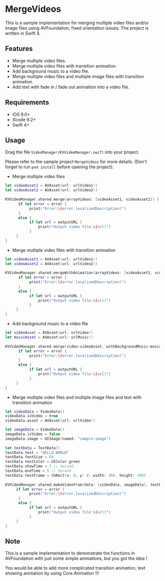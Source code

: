 # MergeVideos
This is a sample implementation for merging multiple video files and/or image files using AVFoundation, fixed orientation issues. The project is written in Swift 4.

## Features
- Merge multiple video files.
- Merge multiple video files with transition animation.
- Add background music to a video file.
- Merge multiple video files and multiple image files with transition animation.
- Add text with fade in / fade out animation into a video file.

## Requirements
- iOS 9.0+
- Xcode 9.2+
- Swift 4+

## Usage
Drag the file `VideoManager/KVVideoManager.swift` into your project.

Please refer to the sample project `MergeVideos` for more details. (Don't forget to run `pod install` before opening the project).

- Merge multiple video files
```swift
let videoAsset1 = AVAsset(url: urlVideo1!)
let videoAsset2 = AVAsset(url: urlVideo2!)
        
KVVideoManager.shared.merge(arrayVideos: [videoAsset1, videoAsset2]) { (outputURL, error) in
      if let error = error {
           print("Error:\(error.localizedDescription)")
      }
      else {
           if let url = outputURL {
               print("Output video file:\(url)")
           }
     }
}
```
- Merge multiple video files with transition animation
```swift
let videoAsset1 = AVAsset(url: urlVideo1!)
let videoAsset2 = AVAsset(url: urlVideo2!)
        
KVVideoManager.shared.mergeWithAnimation(arrayVideos: [videoAsset1, videoAsset2]) { (outputURL, error) in
      if let error = error {
           print("Error:\(error.localizedDescription)")
      }
      else {
           if let url = outputURL {
               print("Output video file:\(url)")
           }
     }
}
```
- Add background music to a video file
```swift
let videoAsset = AVAsset(url: urlVideo!)
let musicAsset = AVAsset(url: urlMusic!)
        
KVVideoManager.shared.merge(video:videoAsset, withBackgroundMusic:musicAsset) { (outputURL, error) in
      if let error = error {
           print("Error:\(error.localizedDescription)")
      }
      else {
           if let url = outputURL {
               print("Output video file:\(url)")
           }
     }
}
```
- Merge multiple video files and multiple image files and text with transition animation
```swift
let videoData = VideoData()
videoData.isVideo = true
videoData.asset = AVAsset(url: urlVideo!)

let imageData = VideoData()
imageData.isVideo = false
imageData.image = UIImage(named: "sample-image")
        
let textData = TextData()
textData.text = "HELLO WORLD"
textData.fontSize = 50
textData.textColor = UIColor.green
textData.showTime = 3 // Second
textData.endTime = 5 // Second
textData.textFrame = CGRect(x: 0, y: 0, width: 400, height: 300)
        
KVVideoManager.shared.makeVideoFrom(data: [videoData, imageData], textData: [textData]) { (outputURL, error) in
     if let error = error {
           print("Error:\(error.localizedDescription)")
      }
      else {
           if let url = outputURL {
               print("Output video file:\(url)")
           }
     }      
}
```
## Note
This is a sample implementation to demonstrate the functions in AVFoundation with just some simple animations, but you got the idea ! 

You would be able to add more complicated transition animation, text showing animation by using Core Animation !!!

